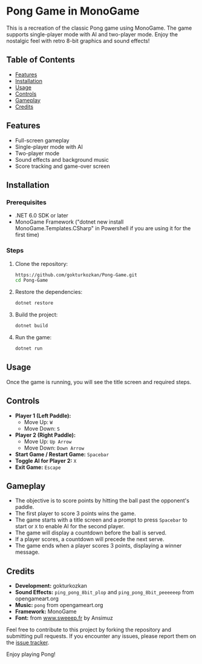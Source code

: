 # Pong Game in MonoGame

This is a recreation of the classic Pong game using MonoGame. The game supports single-player mode with AI and two-player mode. Enjoy the nostalgic feel with retro 8-bit graphics and sound effects!

## Table of Contents
- [Features](#features)
- [Installation](#installation)
- [Usage](#usage)
- [Controls](#controls)
- [Gameplay](#gameplay)
- [Credits](#credits)

## Features
- Full-screen gameplay
- Single-player mode with AI
- Two-player mode
- Sound effects and background music
- Score tracking and game-over screen

## Installation
### Prerequisites
- .NET 6.0 SDK or later
- MonoGame Framework ("dotnet new install MonoGame.Templates.CSharp" in Powershell if you are using it for the first time)

### Steps
1. Clone the repository:
    ```sh
    https://github.com/gokturkozkan/Pong-Game.git
    cd Pong-Game
    ```

2. Restore the dependencies:
    ```sh
    dotnet restore
    ```

3. Build the project:
    ```sh
    dotnet build
    ```

4. Run the game:
    ```sh
    dotnet run
    ```

## Usage
Once the game is running, you will see the title screen and required steps.

## Controls
- **Player 1 (Left Paddle):**
  - Move Up: `W`
  - Move Down: `S`
- **Player 2 (Right Paddle):**
  - Move Up: `Up Arrow`
  - Move Down: `Down Arrow`
- **Start Game / Restart Game:** `Spacebar`
- **Toggle AI for Player 2:** `X`
- **Exit Game:** `Escape`

## Gameplay
- The objective is to score points by hitting the ball past the opponent's paddle.
- The first player to score 3 points wins the game.
- The game starts with a title screen and a prompt to press `Spacebar` to start or `X` to enable AI for the second player.
- The game will display a countdown before the ball is served.
- If a player scores, a countdown will precede the next serve.
- The game ends when a player scores 3 points, displaying a winner message.

## Credits
- **Development:** gokturkozkan
- **Sound Effects:** `ping_pong_8bit_plop` and `ping_pong_8bit_peeeeeep` from opengameart.org
- **Music:** `pong` from opengameart.org
- **Framework:** MonoGame
- **Font:** from www.sweeep.fr by Ansimuz

Feel free to contribute to this project by forking the repository and submitting pull requests. If you encounter any issues, please report them on the [issue tracker](https://github.com/gokturkozkan/Pong-Game/issues).

Enjoy playing Pong!
